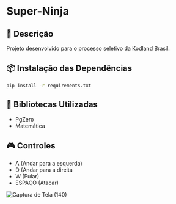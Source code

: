 # Super-Ninja

## 📄 Descrição
Projeto desenvolvido para o processo seletivo da Kodland Brasil.

## 📦 Instalação das Dependências
```bash
pip install -r requirements.txt
```

## 🚀 Bibliotecas Utilizadas
- PgZero
- Matemática

## 🎮 Controles
- A (Andar para a esquerda)
- D (Andar para a direita
- W (Pular)
- ESPAÇO (Atacar)

![Captura de Tela (140)](https://github.com/user-attachments/assets/22cfdc8d-2063-4373-beb6-51de8a3ba909)
